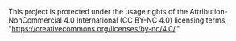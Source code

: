 This project is protected under the usage rights of the Attribution-NonCommercial 4.0 International (CC BY-NC 4.0) licensing terms, "https://creativecommons.org/licenses/by-nc/4.0/."
